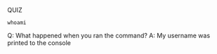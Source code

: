 
QUIZ
```
whoami
```

Q: What happened when you ran the command?
A: My username was printed to the console
